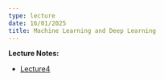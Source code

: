 ```yaml
---
type: lecture
date: 16/01/2025
title: Machine Learning and Deep Learning
---
```

**Lecture Notes:**
- [Lecture4](https://drive.google.com/file/d/1fztHyRna7Sv28s2OFzz79JwkS4xBL7H8/view?usp=share_link)
